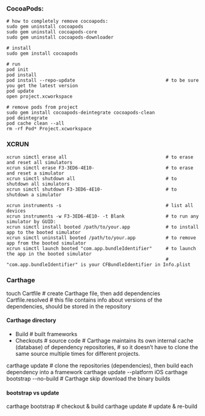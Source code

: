 ### CocoaPods:
```
# how to completely remove cocoapods:
sudo gem uninstall cocoapods
sudo gem uninstall cocoapods-core
sudo gem uninstall cocoapods-downloader

# install
sudo gem install cocoapods

# run
pod init
pod install
pod install --repo-update                                 # to be sure you get the latest version
pod update
open project.xcworkspace

# remove pods from project
sudo gem install cocoapods-deintegrate cocoapods-clean
pod deintegrate
pod cache clean --all
rm -rf Pod* Project.xcworkspace
```

### XCRUN
```
xcrun simctl erase all                                    # to erase and reset all simulators
xcrun simctl erase F3-3ED6-4E10-                          # to erase and reset a simulator
xcrun simctl shutdown all                                 # to shutdown all simulators
xcrun simctl shutdown F3-3ED6-4E10-                       # to shutdown a simulator

xcrun instruments -s                                      # list all devices
xcrun instruments -w F3-3ED6-4E10- -t Blank               # to run any simulator by GUID:
xcrun simctl install booted /path/to/your.app             # to install app to the booted simulator
xcrun simctl uninstall booted /path/to/your.app           # to remove app from the booted simulator
xcrun simctl launch booted "com.app.bundleIdentifier"     # to launch the app in the booted simulator
                                                          # "com.app.bundleIdentifier" is your CFBundleIdentifier in Info.plist
```

### Carthage

touch Cartfile                                            # create Carthage file, then add dependencies
Cartfile.resolved                                         # this file contains info about versions of the dependencies, should be stored in the repository


#### Carthage directory
- Build 		# built frameworks
- Checkouts 	# source code
			# Carthage maintains its own internal cache (database) of dependency repositories, 
			# so it doesn’t have to clone the same source multiple times for different projects.

carthage update                                           # clone the repositories (dependencies), then build each dependency into a framework
carthage update --platform iOS
carthage bootstrap --no-build                             # Carthage skip download the binary builds

#### bootstrap vs update
carthage bootstrap 	# checkout & build
carthage update 		# update & re-build

